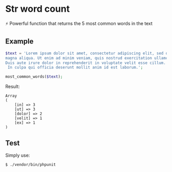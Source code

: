 # Str word count

⚡️ Powerful function that returns the 5 most common words in the text

## Example

```php
$text = 'Lorem ipsum dolor sit amet, consectetur adipiscing elit, sed do eiusmod tempor incididunt ut labore et dolore 
magna aliqua. Ut enim ad minim veniam, quis nostrud exercitation ullamco laboris nisi ut aliquip ex ea commodo consequat. 
Duis aute irure dolor in reprehenderit in voluptate velit esse cillum.
 In culpa qui officia deserunt mollit anim id est laborum.';

most_common_words($text);
```

Result:

```text
Array
(
    [in] => 3
    [ut] => 3
    [dolor] => 2
    [velit] => 1
    [ex] => 1
)
```

## Test
Simply use:
```shell script
$ ./vendor/bin/phpunit
```
